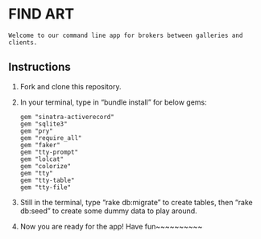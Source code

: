 # FIND ART
	Welcome to our command line app for brokers between galleries and clients.



## Instructions

1. Fork and clone this repository.

2. In your terminal, type in “bundle install” for below gems:
    ```
    gem "sinatra-activerecord"
    gem "sqlite3"
    gem "pry"
    gem "require_all"
    gem "faker"
    gem "tty-prompt"
    gem "lolcat"
    gem "colorize"
    gem "tty"
    gem "tty-table"
    gem "tty-file"

    ```
3. Still in the terminal, type “rake db:migrate” to create tables, then “rake db:seed”
   to create some dummy data to play around.

4. Now you are ready for the app! Have fun~~~~~~~~~~
